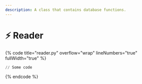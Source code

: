 ```yaml
---
description: A class that contains database functions.
---
```


# ⚡ Reader

{% code title="reader.py" overflow="wrap" lineNumbers="true" fullWidth="true" %}
```python
// Some code
```
{% endcode %}
